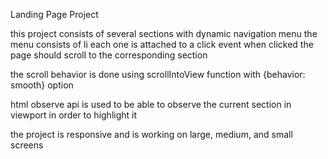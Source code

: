 Landing Page Project

this project consists of several sections with dynamic navigation menu
the menu consists of li each one is attached to a click event when clicked the page should scroll to the corresponding section

the scroll behavior is done using scrollIntoView function with {behavior: smooth} option

html observe api is used to be able to observe the current section in viewport in order to highlight it

the project is responsive and is working on large, medium, and small screens
